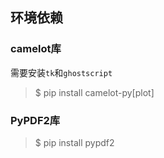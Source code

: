 ## 环境依赖
### camelot库
需要安装`tk`和`ghostscript`

> $ pip install camelot-py[plot]

### PyPDF2库
> $ pip install pypdf2
